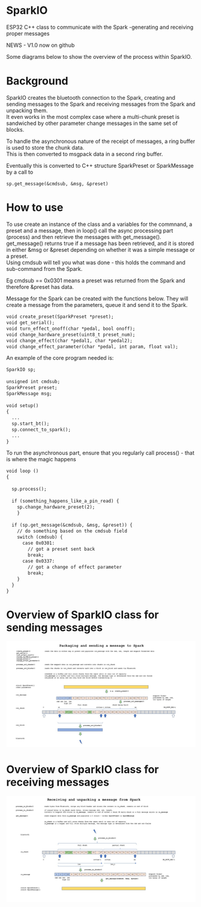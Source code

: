 # SparkIO   

ESP32 C++ class to communicate with the Spark -generating and receiving proper messages   

NEWS  - V1.0 now on github

Some diagrams below to show the overview of the process within SparkIO.   


# Background   

SparkIO creates the bluetooth connection to the Spark, creating and sending messages to the Spark and receiving messages from the Spark and unpacking them.   
It even works in the most complex case where a multi-chunk preset is sandwiched by other parameter change messages in the same set of blocks.   

To handle the asynchronous nature of the receipt of messages, a ring buffer is used to store the chunk data.  
This is then converted to msgpack data in a second ring buffer.  

Eventually this is converted to C++ structure SparkPreset or SparkMessage by a call to 

```
sp.get_message(&cmdsub, &msg, &preset)
```

# How to use   

To use create an instance of the class and a variables for the commnand, a preset and a message, then in loop() call the async processing part (process) and then retrieve the messages with get_message().    
get_message() returns true if a message has been retrieved, and it is stored in either &msg or &preset depending on whether it was a simple message or a preset.   
Using cmdsub will tell you what was done - this holds the command and sub-command from the Spark.  

Eg cmdsub == 0x0301 means a preset was returned from the Spark and therefore &preset has data.  

Message for the Spark can be created with the functions below. They will create a message from the parameters, queue it and send it to the Spark.   

```
void create_preset(SparkPreset *preset);
void get_serial();
void turn_effect_onoff(char *pedal, bool onoff);
void change_hardware_preset(uint8_t preset_num);
void change_effect(char *pedal1, char *pedal2);
void change_effect_parameter(char *pedal, int param, float val);
```

An example of the core program needed is:

``` 
SparkIO sp;

unsigned int cmdsub;
SparkPreset preset;
SparkMessage msg;

void setup() 
{
  ...
  sp.start_bt();
  sp.connect_to_spark();
  ...
}

```

To run the asynchronous part, ensure that you regularly call process() - that is where the magic happens

```  
void loop ()
{

  sp.process();

  if (something_happens_like_a_pin_read) {
    sp.change_hardware_preset(2);
    }

  if (sp.get_message(&cmdsub, &msg, &preset)) {
    // do something based on the cmdsub field
    switch (cmdsub) {
      case 0x0301:
        // got a preset sent back
        break;
      case 0x0337:
        // got a change of effect parameter
        break;
    }
  }
}

```

# Overview of SparkIO class for sending messages   

![SparkIO2](https://github.com/paulhamsh/SparkIO/blob/main/SparkIO2.JPG)

# Overview of SparkIO class for receiving messages   

![SparkIO1](https://github.com/paulhamsh/SparkIO/blob/main/SparkIO1.JPG)
